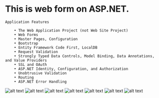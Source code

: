 #	This is web form on ASP.NET.
	Application Features
	 
		• The Web Application Project (not Web Site Project)
		• Web Forms
		• Master Pages, Configuration
		• Bootstrap
		• Entity Framework Code First, LocalDB
		• Request Validation
		• Strongly Typed Data Controls, Model Binding, Data Annotations, and Value Providers
		• SSL and OAuth
		• ASP.NET Identity, Configuration, and Authorization
		• Unobtrusive Validation
		• Routing
		• ASP.NET Error Handling

![alt text](https://github.com/Bris-bb/web-form-2/blob/master/Images/1.png)
![alt text](https://github.com/Bris-bb/web-form-2/blob/master/Images/2.png)
![alt text](https://github.com/Bris-bb/web-form-2/blob/master/Images/3.png)
![alt text](https://github.com/Bris-bb/web-form-2/blob/master/Images/4.png)
![alt text](https://github.com/Bris-bb/web-form-2/blob/master/Images/5.png)
![alt text](https://github.com/Bris-bb/web-form-2/blob/master/Images/6.png)
![alt text](https://github.com/Bris-bb/web-form-2/blob/master/Images/7.png)
